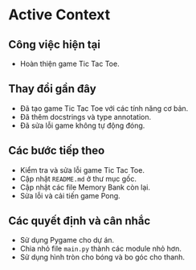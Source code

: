 # Active Context

## Công việc hiện tại
-   Hoàn thiện game Tic Tac Toe.

## Thay đổi gần đây
-   Đã tạo game Tic Tac Toe với các tính năng cơ bản.
-   Đã thêm docstrings và type annotation.
-   Đã sửa lỗi game không tự động đóng.

## Các bước tiếp theo
-   Kiểm tra và sửa lỗi game Tic Tac Toe.
-   Cập nhật `README.md` ở thư mục gốc.
-   Cập nhật các file Memory Bank còn lại.
-   Sửa lỗi và cải tiến game Pong.

## Các quyết định và cân nhắc
-   Sử dụng Pygame cho dự án.
-   Chia nhỏ file `main.py` thành các module nhỏ hơn.
-   Sử dụng hình tròn cho bóng và bo góc cho thanh.
